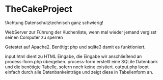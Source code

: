 # TheCakeProject

!Achtung Datenschutztechnisch ganz schwierig!

WebServer zur Führung der Kuchenliste, wenn mal wieder jemand vergisst seinen Computer zu sperren

Getestet auf Apache2.
Benötigt php und sqlite3 damit es funktioniert.

input.html dient zu HTML Eingabe, die Eingabe wir anschließend an process-form.php übergeben.
process-form erstellt eine SQLite Datenbank und die benötigte Tabelle, sofern noch keine existiert.
output.php loopt einfach durch alle Datenbankeinträge und zeigt diese in Tabellenform an.
